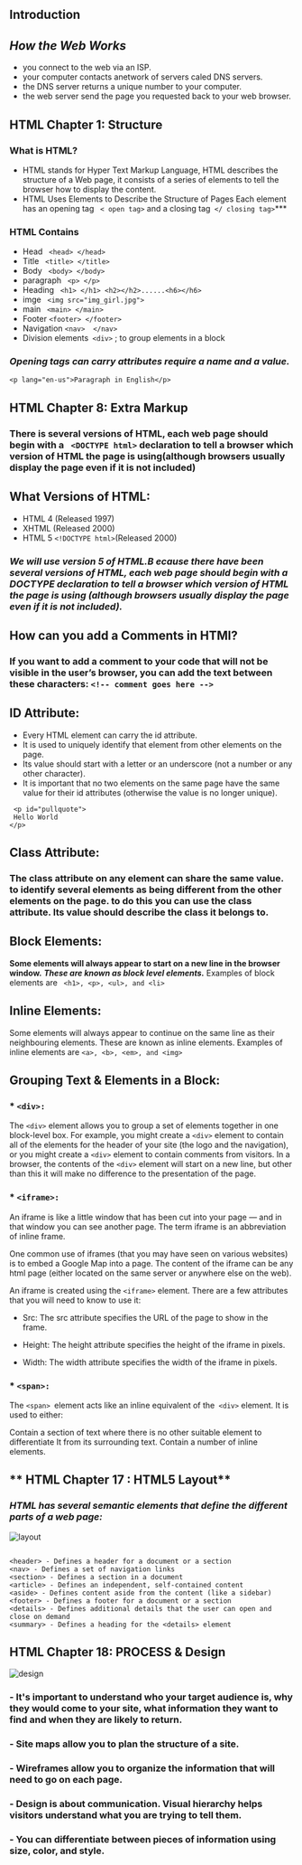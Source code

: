 ## **Introduction**


## ***How the Web Works***
- you connect to the web via an ISP.
- your computer contacts anetwork of servers caled DNS servers.
- the DNS server returns a unique number to your computer.
- the web server send the page you requested back to your web browser. 

## **HTML Chapter 1: Structure**
### **What is HTML?**
  - HTML stands for Hyper Text Markup Language, HTML describes the structure of a Web page, it consists of a series of elements to tell the browser how to display the content. 
 - HTML Uses Elements to Describe the Structure of Pages Each element has an opening tag ``` < open tag>``` and a closing tag``` </ closing tag>```***


 ### **HTML Contains** 
- Head  ``` <head> </head>```
- Title  ``` <title> </title>```
- Body  ``` <body> </body>```
- paragraph ``` <p> </p>```
-  Heading ``` <h1> </h1> <h2></h2>......<h6></h6>```
- imge         ``` <img src="img_girl.jpg">```
- main         ``` <main> </main>```
- Footer   ```<footer> </footer> ```
- Navigation ```<nav>  </nav>```
- Division elements``` <div>``` ; to group elements in a block  

### *Opening tags can carry attributes require a name and a value.*
```<p lang="en-us">Paragraph in English</p>```



## **HTML Chapter 8: Extra Markup**

### **There is several versions of HTML, each web page should begin with a ``` <DOCTYPE html>``` declaration to tell a browser which version of HTML the page is using(although browsers usually display the page even if it is not included)**



 ## **What Versions of HTML:**
 - HTML 4  (Released 1997)
- XHTML   (Released 2000)
- HTML 5 ``` <!DOCTYPE html> ```(Released 2000)


### ***We will use version 5 of HTML.B ecause there have been several versions of HTML, each web page should begin with a DOCTYPE declaration to tell a browser which version of HTML the page is using (although browsers usually display the page even if it is not included).***

## **How can you add a Comments in HTMl?**

### If you want to add a comment to your code that will not be visible in the user’s browser, you can add the text between these characters: ``` <!-- comment goes here --> ```


## **ID Attribute:**
- Every HTML element can carry the id attribute. 
- It is used to uniquely identify that element from other elements on the page.
-  Its value should start with a letter or an underscore (not a number or any other character).
- It is important that no two elements on the same page have the same value for their id attributes (otherwise the value is no longer unique).
~~~
 <p id="pullquote">
 Hello World
</p> 
~~~
 

## **Class Attribute:**
### The class attribute on any element can share the same value. to identify several elements as being different from the other elements on the page. to do this you can use the class attribute. Its value should describe the class it belongs to.


## **Block Elements:**
**Some elements will always appear to start on a new line in the browser window.** ***These are known as block level elements.***
Examples of block elements are ``` <h1>, <p>, <ul>, and <li>```


## **Inline Elements:**
Some elements will always appear to continue on the same line as their neighbouring elements. These are known as inline elements.
Examples of inline elements are ``` <a>, <b>, <em>, and <img> ```

## **Grouping Text & Elements in a Block:**
 ### * `<div>:`
  The ```<div>``` element allows you to group a set of elements together in one block-level box. For example, you might create a `<div>` element to contain all of the elements for the header of your site (the logo and the navigation), or you might create a `<div>` element to contain comments from visitors.
In a browser, the contents of the `<div>` element will start on a new line, but other than this it will make no difference to the presentation of the page.
 ### * `<iframe>:`
 An iframe is like a little window that has been cut into your page — and in that window you can see another page. The term iframe is an abbreviation of inline frame.

 One common use of iframes (that you may have seen on various websites) is to embed a Google Map into a page. The content of the iframe can be any html page (either located on the same server or anywhere else on the web).

 An iframe is created using the `<iframe>` element. There are a few attributes that you will need to know to use it:
 * Src: The src attribute specifies the URL of the page to show in the frame.

* Height: The height attribute specifies the height of the iframe in pixels.

* Width: The width attribute specifies the width of the iframe in pixels.

### * `<span>:`
The `<span> `element acts like an inline equivalent of the` <div>` element. It is used to either:

Contain a section of text where there is no other suitable element to differentiate It from its surrounding text.
Contain a number of inline elements.

## ** HTML Chapter 17 : HTML5 Layout**
### *HTML has several semantic elements that define the different parts of a web page:*
![layout](https://www.w3schools.com/html/img_sem_elements.gif)
~~~
    
<header> - Defines a header for a document or a section
<nav> - Defines a set of navigation links
<section> - Defines a section in a document
<article> - Defines an independent, self-contained content
<aside> - Defines content aside from the content (like a sidebar)
<footer> - Defines a footer for a document or a section
<details> - Defines additional details that the user can open and close on demand
<summary> - Defines a heading for the <details> element
~~~

## **HTML Chapter 18: PROCESS & Design**
![design](https://i0.wp.com/intenseminimalism.com/wp-content/uploads/2010/10/37signals-process.png?resize=480%2C230)

### - It's important to understand who your target audience is, why they would come to your site, what information they want to find and when they are likely to return.
### - Site maps allow you to plan the structure of a site.
### - Wireframes allow you to organize the information that will need to go on each page.
### - Design is about communication. Visual hierarchy helps visitors understand what you are trying to tell them.
### - You can differentiate between pieces of information using size, color, and style.